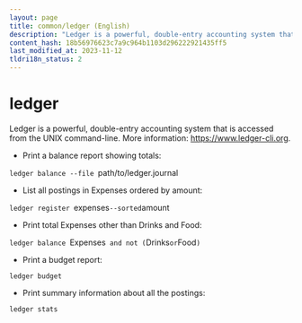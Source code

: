 ```yaml
---
layout: page
title: common/ledger (English)
description: "Ledger is a powerful, double-entry accounting system that is accessed from the UNIX command-line."
content_hash: 18b56976623c7a9c964b1103d296222921435ff5
last_modified_at: 2023-11-12
tldri18n_status: 2
---
```

# ledger

Ledger is a powerful, double-entry accounting system that is accessed from the UNIX command-line.
More information: <https://www.ledger-cli.org>.

- Print a balance report showing totals:

`ledger balance --file `<span class="tldr-var badge badge-pill bg-dark-lm bg-white-dm text-white-lm text-dark-dm font-weight-bold">path/to/ledger.journal</span>

- List all postings in Expenses ordered by amount:

`ledger register `<span class="tldr-var badge badge-pill bg-dark-lm bg-white-dm text-white-lm text-dark-dm font-weight-bold">expenses</span>` --sorted `<span class="tldr-var badge badge-pill bg-dark-lm bg-white-dm text-white-lm text-dark-dm font-weight-bold">amount</span>

- Print total Expenses other than Drinks and Food:

`ledger balance `<span class="tldr-var badge badge-pill bg-dark-lm bg-white-dm text-white-lm text-dark-dm font-weight-bold">Expenses</span>` and not (`<span class="tldr-var badge badge-pill bg-dark-lm bg-white-dm text-white-lm text-dark-dm font-weight-bold">Drinks</span>` or `<span class="tldr-var badge badge-pill bg-dark-lm bg-white-dm text-white-lm text-dark-dm font-weight-bold">Food</span>`)`

- Print a budget report:

`ledger budget`

- Print summary information about all the postings:

`ledger stats`
